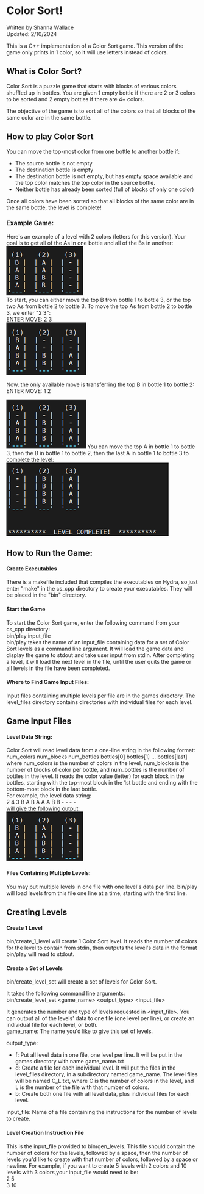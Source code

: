 # Color Sort!
Written by Shanna Wallace<br>
Updated: 2/10/2024

This is a C++ implementation of a Color Sort game.
This version of the game only prints in 1 color, so it will use letters instead of colors.

## What is Color Sort?
Color Sort is a puzzle game that starts with blocks of various colors shuffled up in bottles. You are given 1 empty bottle if there are 2 or 3 colors to be sorted and 2 empty bottles if there are 4+ colors.<br>

The objective of the game is to sort all of the colors so that all blocks of the same color are in the same bottle.

## How to play Color Sort
You can move the top-most color from one bottle to another bottle if: 
* The source bottle is not empty
* The destination bottle is empty 
* The destination bottle is not empty, but has empty space available and the top color matches the top color in the source bottle.
* Neither bottle has already been sorted (full of blocks of only one color) <br>

Once all colors have been sorted so that all blocks of the same color are in the same bottle, the level is complete! 

### Example Game:
Here's an example of a level with 2 colors (letters for this version). Your goal is to get all of the As in one bottle and all of the Bs in another:<br>
![initial state](instr_pics/initial.png)
<br>To start, you can either move the top B from bottle 1 to bottle 3, or the top two As from bottle 2 to bottle 3. 
To move the top As from bottle 2 to bottle 3, we enter "2 3":<br>
ENTER MOVE: 2 3<br>
![after 1st move](instr_pics/2.png)

Now, the only available move is transferring the top B in bottle 1 to bottle 2:
ENTER MOVE: 1 2

![after 2nd move](instr_pics/3.png)
You can move the top A in bottle 1 to bottle 3, then the B in bottle 1 to bottle 2, then the last A in bottle 1 to bottle 3 to complete the level:<br>
![complete level](instr_pics/complete.png)<br>

## How to Run the Game:
#### Create Executables
There is a makefile included that compiles the executables on Hydra, so just enter "make" in the cs_cpp directory to create your executables. They will be placed in the "bin" directory. 

#### Start the Game
To start the Color Sort game, enter the following command from your cs_cpp directory:<br>
bin/play input_file <br>
bin/play takes the name of an input_file containing data for a set of Color Sort levels as a command line argument. 
It will load the game data and display the game to stdout and take user input from stdin. 
After completing a level, it will load the next level in the file, until the user quits the game or all levels in the file have been completed. 

#### Where to Find Game Input Files:
Input files containing multiple levels per file are in the games directory. 
The level_files directory contains directories with individual files for each level. 

## Game Input Files
#### Level Data String:
Color Sort will read level data from a one-line string in the following format: <br>
  num_colors num_blocks num_bottles bottles[0] bottles[1] ... bottles[last] <br>
where num_colors is the number of colors in the level,
num_blocks is the number of blocks of color per bottle, and 
num_bottles is the number of bottles in the level. 
It reads the color value (letter) for each block in the bottles, starting with the top-most block in the 1st bottle and ending with the bottom-most block in the last bottle. <br>
For example, the level data string: <br> 
2 4 3 B A B A A A B B - - - -  <br>
will give the following output:<br>
![initial state](instr_pics/initial.png)

#### Files Containing Multiple Levels:
You may put multiple levels in one file with one level's data per line. bin/play will load levels from  this file one line at a time, starting with the first line. 


## Creating Levels
#### Create 1 Level
bin/create_1_level will create 1 Color Sort level. 
It reads the number of colors for the level to contain from stdin, then outputs the level's data in the format bin/play will read to stdout.


#### Create a Set of Levels
bin/create_level_set will create a set of levels for Color Sort.

It takes the following command line arguments:<br>
bin/create_level_set <game_name> <output_type> <input_file><br>

It generates the number and type of levels requested in <input_file>. You can output all of the levels' data to one file (one level per line), or create an individual file for each level, or both. <br>
game_name: The name you'd like to give this set of levels.<br>

output_type: <br>
 * f: Put all level data in one file, one level per line. It will be put in the games directory with name game_name.txt
 * d: Create a file for each individual level. It will put the files in the level_files directory, in a subdirectory named game_name. The level files will be named C_L.txt, where C is the number of colors in the level, and L is the number of the file with that number of colors.
 * b: Create both one file with all level data, plus individual files for each level.<br>
 
 input_file: Name of a file containing the instructions for the number of levels to create. 

#### Level Creation Instruction File
This is the input_file provided to bin/gen_levels.
This file should contain the number of colors for the levels, followed by a space, then the number of levels you'd like to create with that number of colors, followed by a space or newline. 
For example, if you want to create 5 levels with 2 colors and 10 levels with 3 colors,your input_file would need to be: <br>
 2 5 <br>
 3 10
